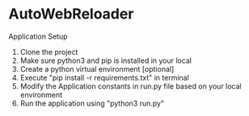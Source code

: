 # AutoWebReloader

Application Setup
1. Clone the project
2. Make sure python3 and pip is installed in your local
3. Create a python virtual environment [optional]
4. Execute "pip install -r requirements.txt" in terminal
5. Modify the Application constants in run.py file based on your local environment
6. Run the application using "python3 run.py"
